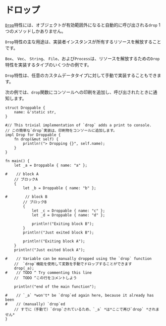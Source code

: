 # <!--Drop--> ドロップ

<!--The [`Drop`][Drop] trait only has one method: `drop`, which is called automatically when an object goes out of scope.-->
[`Drop`][Drop]特性には、オブジェクトが有効範囲外になると自動的に呼び出される`drop` 1つのメソッドしかありません。
<!--The main use of the `Drop` trait is to free the resources that the implementor instance owns.-->
`Drop`特性の主な用途は、実装者インスタンスが所有するリソースを解放することです。

<!--`Box`, `Vec`, `String`, `File`, and `Process` are some examples of types that implement the `Drop` trait to free resources.-->
`Box`、 `Vec`、 `String`、 `File`、および`Process`は、リソースを解放するための`Drop`特性を実装するタイプのいくつかの例です。
<!--The `Drop` trait can also be manually implemented for any custom data type.-->
`Drop`特性は、任意のカスタムデータタイプに対して手動で実装することもできます。

<!--The following example adds a print to console to the `drop` function to announce when it is called.-->
次の例では、`drop`関数にコンソールへの印刷を追加し、呼び出されたときに通知します。

```rust,editable
struct Droppable {
    name: &'static str,
}

#// This trivial implementation of `drop` adds a print to console.
// この簡単な`drop`実装は、印刷物をコンソールに追加します。
impl Drop for Droppable {
    fn drop(&mut self) {
        println!("> Dropping {}", self.name);
    }
}

fn main() {
    let _a = Droppable { name: "a" };

#    // block A
    // ブロックA
    {
        let _b = Droppable { name: "b" };

#        // block B
        // ブロックB
        {
            let _c = Droppable { name: "c" };
            let _d = Droppable { name: "d" };

            println!("Exiting block B");
        }
        println!("Just exited block B");

        println!("Exiting block A");
    }
    println!("Just exited block A");

#    // Variable can be manually dropped using the `drop` function
    //  `drop`機能を使用して変数を手動でドロップすることができます
    drop(_a);
#    // TODO ^ Try commenting this line
    //  TODO ^この行をコメントしよう

    println!("end of the main function");

#    // `_a` *won't* be `drop`ed again here, because it already has been
#    // (manually) `drop`ed
    // すでに（手動で）`drop`されているため、`_a` *は*ここで再び`drop` *されません*
}
```

[Drop]: https://doc.rust-lang.org/std/ops/trait.Drop.html
